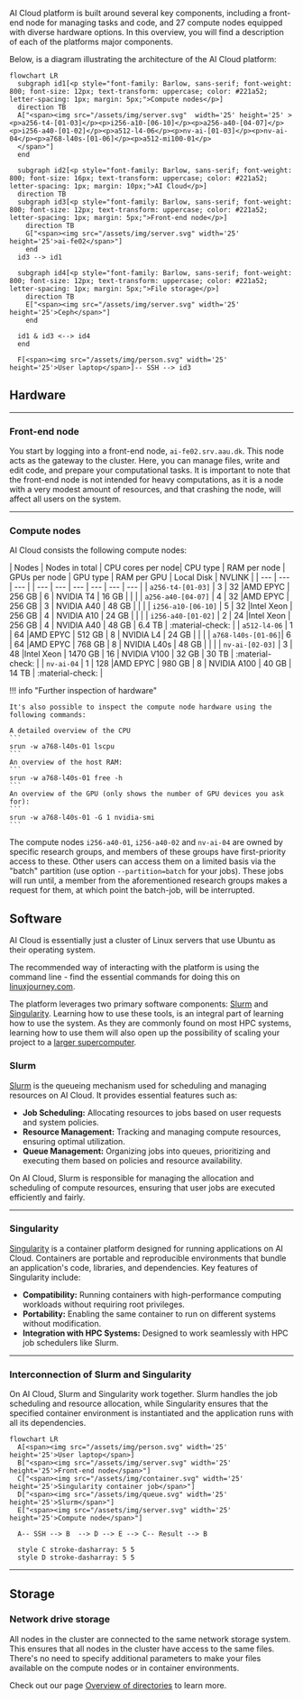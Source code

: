 

AI Cloud platform is built around several key components, including a front-end node for managing tasks and code, and 27 compute nodes equipped with diverse hardware options. In this overview, you will find a description of each of the platforms major components.

Below, is a diagram illustrating the architecture of the AI Cloud platform:

``` mermaid
flowchart LR
  subgraph id1[<p style="font-family: Barlow, sans-serif; font-weight: 800; font-size: 12px; text-transform: uppercase; color: #221a52; letter-spacing: 1px; margin: 5px;">Compute nodes</p>]
  direction TB
  A["<span><img src="/assets/img/server.svg"  width='25' height='25' ><p>a256-t4-[01-03]</p><p>i256-a10-[06-10]</p><p>a256-a40-[04-07]</p><p>i256-a40-[01-02]</p><p>a512-l4-06</p><p>nv-ai-[01-03]</p><p>nv-ai-04</p><p>a768-l40s-[01-06]</p><p>a512-mi100-01</p>
  </span>"]
  end

  subgraph id2[<p style="font-family: Barlow, sans-serif; font-weight: 800; font-size: 16px; text-transform: uppercase; color: #221a52; letter-spacing: 1px; margin: 10px;">AI Cloud</p>]
  direction TB
  subgraph id3[<p style="font-family: Barlow, sans-serif; font-weight: 800; font-size: 12px; text-transform: uppercase; color: #221a52; letter-spacing: 1px; margin: 5px;">Front-end node</p>]
    direction TB
    G["<span><img src="/assets/img/server.svg" width='25' height='25'>ai-fe02</span>"]
    end
  id3 --> id1 

  subgraph id4[<p style="font-family: Barlow, sans-serif; font-weight: 800; font-size: 12px; text-transform: uppercase; color: #221a52; letter-spacing: 1px; margin: 5px;">File storage</p>]
    direction TB
    E["<span><img src="/assets/img/server.svg" width='25' height='25'>Ceph</span>"]
    end

  id1 & id3 <--> id4
  end

  F[<span><img src="/assets/img/person.svg" width='25' height='25'>User laptop</span>]-- SSH --> id3

```


## Hardware
<hr>

### Front-end node

You start by logging into a front-end node, `ai-fe02.srv.aau.dk`. This node acts as the gateway to the cluster. Here, you can manage files, write and edit code, and prepare your computational tasks. It is important to note that the front-end node is not intended for heavy computations, as it is a node with a very modest amount of resources, and that crashing the node, will affect all users on the system.

<hr>

### Compute nodes
AI Cloud consists the following compute nodes:

| Nodes              | Nodes in total | CPU cores per node| CPU type  | RAM per node | GPUs per node    | GPU type    | RAM per GPU  | Local Disk   | NVLINK           |
| ---                | ---            | ---               |           | ---          | ---              | ---         | ---          | ---          | ---              |
| `a256-t4-[01-03]`  | 3              | 32                |AMD EPYC   | 256 GB       | 6                | NVIDIA T4   | 16 GB        |              |                  |
| `a256-a40-[04-07]` | 4              | 32                |AMD EPYC   | 256 GB       | 3                | NVIDIA A40  | 48 GB        |              |                  |
| `i256-a10-[06-10]` | 5              | 32                |Intel Xeon | 256 GB       | 4                | NVIDIA A10  | 24 GB        |              |                  |
| `i256-a40-[01-02]` | 2              | 24                |Intel Xeon | 256 GB       | 4                | NVIDIA A40  | 48 GB        | 6.4 TB       | :material-check: |
| `a512-l4-06`       | 1              | 64                |AMD EPYC   | 512 GB       | 8                | NVIDIA L4   | 24 GB        |              |                  |
| `a768-l40s-[01-06]`| 6              | 64                |AMD EPYC   | 768 GB       | 8                | NVIDIA L40s | 48 GB        |              |                  |
| `nv-ai-[02-03]`    | 3              | 48                |Intel Xeon | 1470 GB      | 16               | NVIDIA V100 | 32 GB        | 30 TB        | :material-check: |
| `nv-ai-04`         | 1              | 128               |AMD EPYC   | 980 GB       | 8                | NVIDIA A100 | 40 GB        | 14 TB        | :material-check: |


!!! info "Further inspection of hardware"

    It's also possible to inspect the compute node hardware using the following commands:
    
    A detailed overview of the CPU
    ```
    srun -w a768-l40s-01 lscpu
    ```
    An overview of the host RAM:
    ```
    srun -w a768-l40s-01 free -h
    ```
    An overview of the GPU (only shows the number of GPU devices you ask for):
    ```
    srun -w a768-l40s-01 -G 1 nvidia-smi
    ```
    
The compute nodes `i256-a40-01`, `i256-a40-02` and `nv-ai-04` are owned by specific research groups, and  members of these groups have first-priority access to these. Other users can access them on a limited basis via the "batch" partition (use option `--partition=batch` for your jobs). These jobs will run until, a member from the aforementioned research groups makes a request for them, at which point the batch-job, will be interrupted.

## Software
AI Cloud is essentially just a cluster of Linux servers that use Ubuntu as their operating system. 

The recommended way of interacting with the platform is using the command line - find the essential commands for doing this on [linuxjourney.com](https://linuxjourney.com/lesson/the-shell).

The platform leverages two primary software components: [Slurm](/ai-cloud/system-overview/#slurm) and [Singularity](/ai-cloud/system-overview/#singularity). Learning how to use these tools, is an integral part of learning how to use the system. As they are commonly found on most HPC systems, learning how to use them will also open up the possibility of scaling your project to a [larger supercomputer](/external-hpc/).

### Slurm
[Slurm](https://slurm.schedmd.com/quickstart.html) is the queueing mechanism used for scheduling and managing resources on AI Cloud. It provides essential features such as:

- **Job Scheduling:** Allocating resources to jobs based on user requests and system policies.
- **Resource Management:** Tracking and managing compute resources, ensuring optimal utilization.
- **Queue Management:** Organizing jobs into queues, prioritizing and executing them based on policies and resource availability.

On AI Cloud, Slurm is responsible for managing the allocation and scheduling of compute resources, ensuring that user jobs are executed efficiently and fairly.

<hr>

### Singularity
[Singularity](https://docs.sylabs.io/guides/3.5/user-guide/introduction.html) is a container platform designed for running applications on AI Cloud. Containers are portable and reproducible environments that bundle an application's code, libraries, and dependencies. Key features of Singularity include:

- **Compatibility:** Running containers with high-performance computing workloads without requiring root privileges.
- **Portability:** Enabling the same container to run on different systems without modification.
- **Integration with HPC Systems:** Designed to work seamlessly with HPC job schedulers like Slurm.

<hr>

### Interconnection of Slurm and Singularity
On AI Cloud, Slurm and Singularity work together. Slurm handles the job scheduling and resource allocation, while Singularity ensures that the specified container environment is instantiated and the application runs with all its dependencies.

``` mermaid
flowchart LR
  A[<span><img src="/assets/img/person.svg" width='25' height='25'>User laptop</span>]
  B["<span><img src="/assets/img/server.svg" width='25' height='25'>Front-end node</span>"]
  C["<span><img src="/assets/img/container.svg" width='25' height='25'>Singularity container job</span>"]
  D["<span><img src="/assets/img/queue.svg" width='25' height='25'>Slurm</span>"]
  E["<span><img src="/assets/img/server.svg" width='25' height='25'>Compute node</span>"]
  
  A-- SSH --> B  --> D --> E --> C-- Result --> B

  style C stroke-dasharray: 5 5
  style D stroke-dasharray: 5 5

```
<hr>

## Storage

### Network drive storage

All nodes in the cluster are connected to the same network storage system. This ensures that all nodes in the cluster have access to the same files. There's no need to specify additional parameters to make your files available on the compute nodes or in container environments.

Check out our page [Overview of directories](/ai-cloud/additional-guides/directories-overview/) to learn more.
